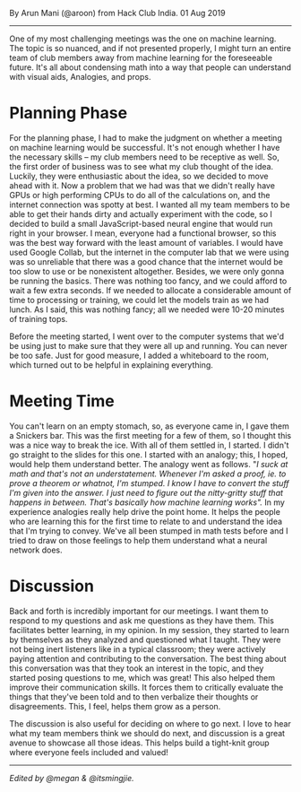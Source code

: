 <p ></p>

By Arun Mani (@aroon) from Hack Club India. 01 Aug 2019

* * *

One of my most challenging meetings was the one on machine learning. The topic is so nuanced, and if not presented properly, I might turn an entire team of club members away from machine learning for the foreseeable future. It's all about condensing math into a way that people can understand with visual aids, Analogies, and props.

Planning Phase
==============

For the planning phase, I had to make the judgment on whether a meeting on machine learning would be successful. It's not enough whether I have the necessary skills – my club members need to be receptive as well. So, the first order of business was to see what my club thought of the idea. Luckily, they were enthusiastic about the idea, so we decided to move ahead with it. Now a problem that we had was that we didn't really have GPUs or high performing CPUs to do all of the calculations on, and the internet connection was spotty at best. I wanted all my team members to be able to get their hands dirty and actually experiment with the code, so I decided to build a small JavaScript-based neural engine that would run right in your browser. I mean, everyone had a functional browser, so this was the best way forward with the least amount of variables. I would have used Google Collab, but the internet in the computer lab that we were using was so unreliable that there was a good chance that the internet would be too slow to use or be nonexistent altogether. Besides, we were only gonna be running the basics. There was nothing too fancy, and we could afford to wait a few extra seconds. If we needed to allocate a considerable amount of time to processing or training, we could let the models train as we had lunch. As I said, this was nothing fancy; all we needed were 10-20 minutes of training tops.

Before the meeting started, I went over to the computer systems that we'd be using just to make sure that they were all up and running. You can never be too safe. Just for good measure, I added a whiteboard to the room, which turned out to be helpful in explaining everything.

Meeting Time
============

You can't learn on an empty stomach, so, as everyone came in, I gave them a Snickers bar. This was the first meeting for a few of them, so I thought this was a nice way to break the ice. With all of them settled in, I started. I didn't go straight to the slides for this one. I started with an analogy; this, I hoped, would help them understand better. The analogy went as follows. "_I suck at math and that's not an understatement. Whenever I'm asked a proof, ie. to prove a theorem or whatnot, I'm stumped. I know I have to convert the stuff I'm given into the answer. I just need to figure out the nitty-gritty stuff that happens in between. That's basically how machine learning works"._ In my experience analogies really help drive the point home. It helps the people who are learning this for the first time to relate to and understand the idea that I'm trying to convey. We've all been stumped in math tests before and I tried to draw on those feelings to help them understand what a neural network does.

Discussion
==========

Back and forth is incredibly important for our meetings. I want them to respond to my questions and ask me questions as they have them. This facilitates better learning, in my opinion. In my session, they started to learn by themselves as they analyzed and questioned what I taught. They were not being inert listeners like in a typical classroom; they were actively paying attention and contributing to the conversation. The best thing about this conversation was that they took an interest in the topic, and they started posing questions to me, which was great! This also helped them improve their communication skills. It forces them to critically evaluate the things that they've been told and to then verbalize their thoughts or disagreements. This, I feel, helps them grow as a person.

The discussion is also useful for deciding on where to go next. I love to hear what my team members think we should do next, and discussion is a great avenue to showcase all those ideas. This helps build a tight-knit group where everyone feels included and valued!

* * *

_Edited by @megan & @itsmingjie._